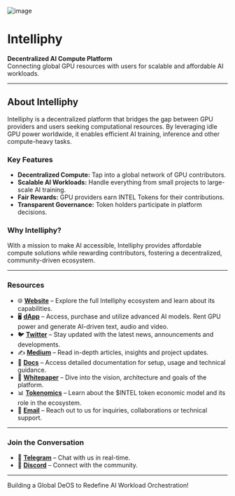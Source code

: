 ![image](https://intelliphy.ai/github/github.png)
# **Intelliphy**

**Decentralized AI Compute Platform**  
Connecting global GPU resources with users for scalable and affordable AI workloads.

---

## **About Intelliphy**  
Intelliphy is a decentralized platform that bridges the gap between GPU providers and users seeking computational resources. By leveraging idle GPU power worldwide, it enables efficient AI training, inference and other compute-heavy tasks.

### **Key Features**  
- **Decentralized Compute:** Tap into a global network of GPU contributors.  
- **Scalable AI Workloads:** Handle everything from small projects to large-scale AI training.  
- **Fair Rewards:** GPU providers earn INTEL Tokens for their contributions.  
- **Transparent Governance:** Token holders participate in platform decisions.

### **Why Intelliphy?**  
With a mission to make AI accessible, Intelliphy provides affordable compute solutions while rewarding contributors, fostering a decentralized, community-driven ecosystem.

---

### **Resources**

- 🌐 **[Website](https://intelliphy.ai)** – Explore the full Intelliphy ecosystem and learn about its capabilities.
- 🖥️ **[dApp](https://app.intelliphy.ai)** – Access, purchase and utilize advanced AI models. Rent GPU power and generate AI-driven text, audio and video. 
- 🐦 **[Twitter](https://x.com/Intelliphy)** – Stay updated with the latest news, announcements and developments.
- ✍️ **[Medium](https://intelliphy.medium.com)** – Read in-depth articles, insights and project updates.
- 📘 **[Docs](https://docs.intelliphy.ai)** – Access detailed documentation for setup, usage and technical guidance.
- 📄 **[Whitepaper](https://intelliphy.ai)** – Dive into the vision, architecture and goals of the platform.
- 📊 **[Tokenomics](https://docs.intelliphy.ai/tokenomics)** – Learn about the $INTEL token economic model and its role in the ecosystem.
- 📧 **[Email](mailto:contact@intelliphy.ai)** – Reach out to us for inquiries, collaborations or technical support.

---

### **Join the Conversation**
- 🔗 **[Telegram](https://t.me/Intelliphy)** – Chat with us in real-time.
- 💬 **[Discord](https://discord.gg/Intelliphy)** – Connect with the community.  

---

Building a Global DeOS to Redefine AI Workload Orchestration!
